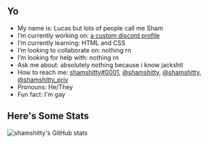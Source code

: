 ## Yo

- My name is: Lucas but lots of people call me Sham
- I’m currently working on: [a custom discord profile](https://projects.shamshitty.xyz/discordprofile/)
- I’m currently learning: HTML and CSS
- I’m looking to collaborate on: nothing rn
- I’m looking for help with: nothing rn
- Ask me about: absolutely nothing because i know jackshit
- How to reach me: [shamshitty#0001](https://shamshitty.xyz/places/social/discord/), [@shamshitty](https://shamshitty.xyz/places/social/instagram/), [@shamshitty](https://shamshitty.xyz/places/social/telegram/), [@shamshitty_priv](https://shamshitty.xyz/places/social/twitter/)
- Pronouns: He/They
- Fun fact: I'm gay

## Here's Some Stats

![shamshitty's GitHub stats](https://github-readme-stats.vercel.app/api?username=shamshitty&show_icons=true&theme=dark)
